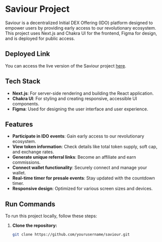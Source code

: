 # Saviour Project

Saviour is a decentralized Initial DEX Offering (IDO) platform designed to empower users by providing early access to our revolutionary ecosystem. This project uses Next.js and Chakra UI for the frontend, Figma for design, and is deployed for public access.

## Deployed Link

You can access the live version of the Saviour project [here](https://savior-8g6f475e3-sameer-ahmads-projects-2dfaa1cf.vercel.app/).

## Tech Stack

- **Next.js**: For server-side rendering and building the React application.
- **Chakra UI**: For styling and creating responsive, accessible UI components.
- **Figma**: Used for designing the user interface and user experience.

## Features

- **Participate in IDO events**: Gain early access to our revolutionary ecosystem.
- **View token information**: Check details like total token supply, soft cap, and exchange rates.
- **Generate unique referral links**: Become an affiliate and earn commissions.
- **Connect wallet functionality**: Securely connect and manage your wallet.
- **Real-time timer for presale events**: Stay updated with the countdown timer.
- **Responsive design**: Optimized for various screen sizes and devices.

## Run Commands

To run this project locally, follow these steps:

1. **Clone the repository:**
   ```bash
   git clone https://github.com/yourusername/saviour.git
